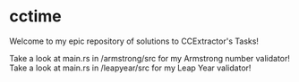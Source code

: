 # cctime
Welcome to my epic repository of solutions to CCExtractor's Tasks!

Take a look at main.rs in /armstrong/src for my Armstrong number validator!
Take a look at main.rs in /leapyear/src for my Leap Year validator!